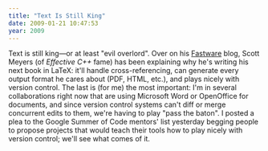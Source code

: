 ```yaml
---
title: "Text Is Still King"
date: 2009-01-21 10:47:53
year: 2009
---
```

Text is still king—or at least "evil overlord".  Over on his <a href="http://fastwareproject.blogspot.com/2008/12/introduction-to-fastware.html">Fastware</a> blog, Scott Meyers (of <em>Effective C++</em> fame) has been explaining why he's writing his next book in LaTeX: it'll handle cross-referencing, can generate every output format he cares about (PDF, HTML, etc.), and plays nicely with version control. The last is (for me) the most important: I'm in several collaborations right now that are using Microsoft Word or OpenOffice for documents, and since version control systems can't diff or merge concurrent edits to them, we're having to play "pass the baton".  I posted a plea to the Google Summer of Code mentors' list yesterday begging people to propose projects that would teach their tools how to play nicely with version control; we'll see what comes of it.

